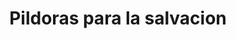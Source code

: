 ---
title: "Pildoras para la salvacion"
layout: "base.njk"
permalink: "/"
eleventyExcludeFromCollections: "true"
---